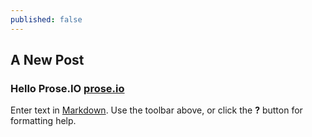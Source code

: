 ```yaml
---
published: false
---
```


## A New Post

### Hello Prose.IO [prose.io](http://prose.io "prose.io")



Enter text in [Markdown](http://daringfireball.net/projects/markdown/). Use the toolbar above, or click the **?** button for formatting help.
